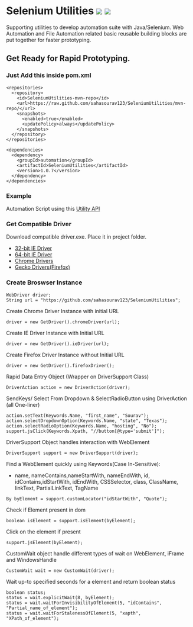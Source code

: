 # Selenium Utilities ![](https://img.shields.io/badge/build-passing-success.svg) ![](https://img.shields.io/badge/maintained%3F-yes-brightgreen.svg)
Supporting utilities to develop automation suite with Java/Selenium.
Web Automation and File Automation related basic reusable building blocks are put together for faster prototyping.

## Get Ready for Rapid Prototyping.

### Just Add this inside pom.xml
```
<repositories>
  <repository>
    <id>SeleniumUtilities-mvn-repo</id>
    <url>https://raw.github.com/sahasourav123/SeleniumUtilities/mvn-repo/</url>
    <snapshots>
      <enabled>true</enabled>
      <updatePolicy>always</updatePolicy>
    </snapshots>
  </repository>
</repositories>

<dependencies>
  <dependency>
    <groupId>automation</groupId>
    <artifactId>SeleniumUtilities</artifactId>
    <version>1.0.7</version>
  </dependency>
</dependencies>
```

### Example
Automation Script using this [Utility API](https://github.com/sahasourav123/SeleniumUtilities/blob/master/src/test/java/example/Examples.java)

### Get Compatible Driver
Download compatible driver.exe.
Place it in project folder.
* [32-bit IE Driver](https://goo.gl/9Cqa4q)
* [64-bit IE Driver](https://goo.gl/AtHQuv)
* [Chrome Drivers](https://sites.google.com/a/chromium.org/chromedriver/downloads)
* [Gecko Drivers(Firefox)](https://github.com/mozilla/geckodriver/releases/)

### Create Broswser Instance
```
WebDriver driver;
String url = "https://github.com/sahasourav123/SeleniumUtilities";
```
Create Chrome Driver Instance with initial URL
```
driver = new GetDriver().chromeDriver(url);
```
Create IE Driver Instance with Initial URL
```
driver = new GetDriver().ieDriver(url);
```
Create Firefox Driver Instance without Initial URL
```
driver = new GetDriver().firefoxDriver();
```

Rapid Data Entry Object (Wrapper on DriverSupport Class)
```
DriverAction action = new DriverAction(driver);
```
SendKeys/ Select From Dropdown & SelectRadioButton using DriverAction (all One-liner)
```
action.setText(Keywords.Name, "first_name", "Sourav");
action.selectDropdownOption(Keywords.Name, "state", "Texas");
action.selectRadioOption(Keywords.Name, "hosting", "No");
support.jsClick(Keywords.Xpath, "//button[@type='submit']");
```
DriverSupport Object handles interaction with WebElement 
 ```
DriverSupport support = new DriverSupport(driver);
```
 Find a WebElement quickly using Keywords(Case In-Sensitive):
 *  name, nameContains,nameStartWith, nameEndWith, id, idContains,idStartWith, idEndWith, CSSSelector, class, ClassName, linkText, PartialLinkText, TagName
 ```
By byElement = support.customLocator("idStartWith", "Quote");
```
Check if Element present in dom
```
boolean isElement = support.isElement(byElement);
```
Click on the element if present
```
support.jsElement(byElement);
```

CustomWait object handle different types of wait on WebElement, iFrame and WindowsHandle
```
CustomWait wait = new CustomWait(driver);
```
Wait up-to specified seconds for a element and return boolean status
```
boolean status;
status = wait.explicitWait(8, byElement);
status = wait.waitForInvisibilityOfElement(5, "idContains", "Partial_name_of_element");
status = wait.waitForStalenessOfElement(5, "xapth", "XPath_of_element");
```
